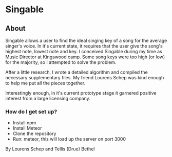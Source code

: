 # Singable #

## About ##
Singable allows a user to find the ideal singing key of a song for the average singer's voice. In it's current state, it requires that the user give the song's highest note, lowest note and key. I conceived Singable during my time as Music Director at Kingswood camp. Some song keys were too high (or low) for the majority, so I attempted to solve the problem.

After a little research, I wrote a detailed algorithm and compiled the necessary supplementary files. My friend Lourens Schep was kind enough to help me put all the pieces together.

Interestingly enough, in it's current prototype stage it garnered positive interest from a large licensing company.

### How do I get set up? ###

* Install npm
* Install Meteor
* Clone the repository
* Run: meteor, this will load up the server on port 3000
 
By Lourens Schep and Tellis (Drue) Bethel
